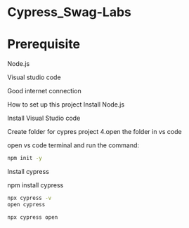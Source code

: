 # Cypress_Swag-Labs
# Prerequisite
Node.js

Visual studio code

Good internet connection

How to set up this project
Install Node.js

Install Visual Studio code

Create folder for cypres project 4.open the folder in vs code

open vs code terminal and run the command:

```bash
npm init -y
```

Install cypress

npm install cypress

```bash
npx cypress -v
open cypress
```
```bash
npx cypress open
```

